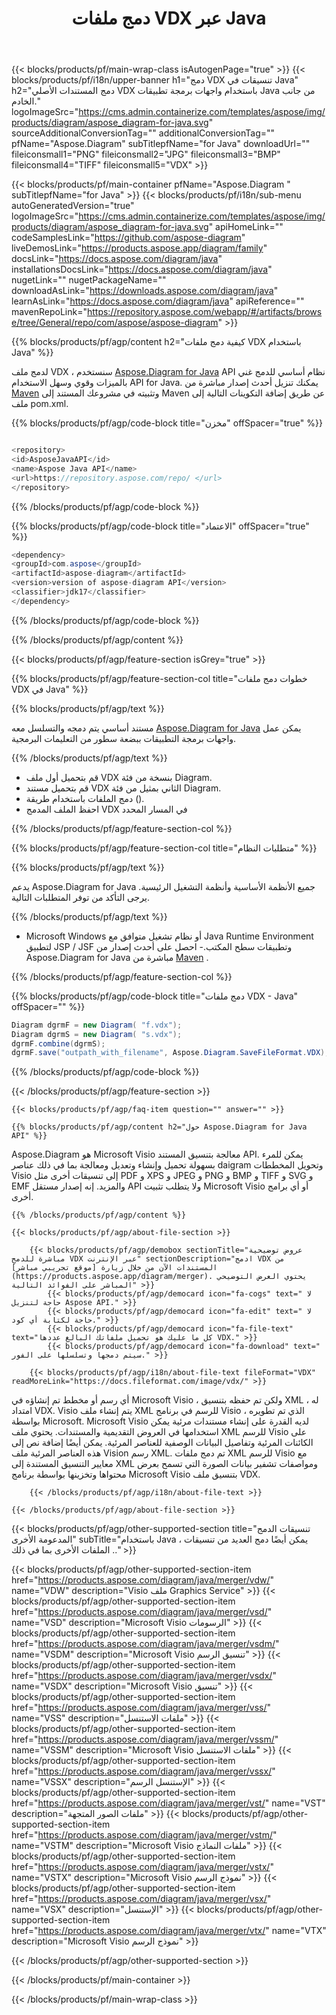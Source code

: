 ﻿---
title: دمج ملفات VDX عبر Java 
weight: 1830
url: /ar/java/merger/vdx/ 
description: Java نموذج كود لدمج VDX المستندات في Java Runtime Environment لتطبيق JSP / JSF وتطبيقات سطح المكتب.
---
{{< blocks/products/pf/main-wrap-class isAutogenPage="true" >}}
{{< blocks/products/pf/i18n/upper-banner h1="دمج VDX تنسيقات في Java" h2="دمج المستندات الأصلي VDX باستخدام واجهات برمجة تطبيقات Java من جانب الخادم." logoImageSrc="https://cms.admin.containerize.com/templates/aspose/img/products/diagram/aspose_diagram-for-java.svg" sourceAdditionalConversionTag="" additionalConversionTag="" pfName="Aspose.Diagram" subTitlepfName="for Java" downloadUrl="" fileiconsmall1="PNG" fileiconsmall2="JPG" fileiconsmall3="BMP" fileiconsmall4="TIFF" fileiconsmall5="VDX" >}}

{{< blocks/products/pf/main-container pfName="Aspose.Diagram " subTitlepfName="for Java" >}}
{{< blocks/products/pf/i18n/sub-menu autoGeneratedVersion="true" logoImageSrc="https://cms.admin.containerize.com/templates/aspose/img/products/diagram/aspose_diagram-for-java.svg" apiHomeLink="" codeSamplesLink="https://github.com/aspose-diagram" liveDemosLink="https://products.aspose.app/diagram/family" docsLink="https://docs.aspose.com/diagram/java" installationsDocsLink="https://docs.aspose.com/diagram/java" nugetLink="" nugetPackageName="" downloadAsLink="https://downloads.aspose.com/diagram/java" learnAsLink="https://docs.aspose.com/diagram/java" apiReference="" mavenRepoLink="https://repository.aspose.com/webapp/#/artifacts/browse/tree/General/repo/com/aspose/aspose-diagram" >}}

{{% blocks/products/pf/agp/content h2="كيفية دمج ملفات VDX باستخدام Java" %}}

 لدمج ملف VDX ، سنستخدم
 [Aspose.Diagram for Java](https://products.aspose.com/diagram/java) 
 API نظام أساسي للدمج غني بالميزات وقوي وسهل الاستخدام API for Java. يمكنك تنزيل أحدث إصدار مباشرة من
 [Maven](https://repository.aspose.com/webapp/#/artifacts/browse/tree/General/repo/com/aspose/aspose-diagram) 
 وتثبيته في مشروعك المستند إلى Maven عن طريق إضافة التكوينات التالية إلى ملف pom.xml.

{{% blocks/products/pf/agp/code-block title="مخزن" offSpacer="true" %}}

```cs

<repository>
<id>AsposeJavaAPI</id>
<name>Aspose Java API</name>
<url>https://repository.aspose.com/repo/ </url>
</repository>


```

{{% /blocks/products/pf/agp/code-block %}}

{{% blocks/products/pf/agp/code-block title="الاعتماد" offSpacer="true" %}}

```cs
<dependency>
<groupId>com.aspose</groupId>
<artifactId>aspose-diagram</artifactId>
<version>version of aspose-diagram API</version>
<classifier>jdk17</classifier>
</dependency>


```

{{% /blocks/products/pf/agp/code-block %}}

{{% /blocks/products/pf/agp/content %}}

{{< blocks/products/pf/agp/feature-section isGrey="true" >}}

{{% blocks/products/pf/agp/feature-section-col title="خطوات دمج ملفات VDX في Java" %}}

{{% blocks/products/pf/agp/text %}}

 مستند أساسي يتم دمجه والتسلسل معه
 [Aspose.Diagram for Java](https://products.aspose.com/diagram/java) 
 يمكن عمل واجهات برمجة التطبيقات ببضعة سطور من التعليمات البرمجية.

{{% /blocks/products/pf/agp/text %}}

+ قم بتحميل أول ملف VDX بنسخة من فئة Diagram.
+ قم بتحميل مستند VDX الثاني بمثيل من فئة Diagram.
+ دمج الملفات باستخدام طريقة ().
+ احفظ الملف المدمج VDX في المسار المحدد

{{% /blocks/products/pf/agp/feature-section-col %}}

{{% blocks/products/pf/agp/feature-section-col title="متطلبات النظام" %}}

{{% blocks/products/pf/agp/text %}}

 يدعم Aspose.Diagram for Java جميع الأنظمة الأساسية وأنظمة التشغيل الرئيسية. يرجى التأكد من توفر المتطلبات التالية.

{{% /blocks/products/pf/agp/text %}}

- Microsoft Windows أو نظام تشغيل متوافق مع Java Runtime Environment لتطبيق JSP / JSF وتطبيقات سطح المكتب.- احصل على أحدث إصدار من Aspose.Diagram for Java مباشرة من [Maven](https://repository.aspose.com/webapp/#/artifacts/browse/tree/General/repo/com/aspose/aspose-diagram)  .

{{% /blocks/products/pf/agp/feature-section-col %}}

{{% blocks/products/pf/agp/code-block title="دمج ملفات VDX - Java" offSpacer="" %}}

```cs
Diagram dgrmF = new Diagram( "f.vdx");
Diagram dgrmS = new Diagram( "s.vdx");
dgrmF.combine(dgrmS);
dgrmF.save("outpath_with_filename", Aspose.Diagram.SaveFileFormat.VDX);  


```

{{% /blocks/products/pf/agp/code-block %}}

{{< /blocks/products/pf/agp/feature-section >}}

    {{< blocks/products/pf/agp/faq-item question="" answer="" >}}
 

<!-- aboutfile Starts -->

    {{% blocks/products/pf/agp/content h2="حول Aspose.Diagram for Java API" %}}

 Aspose.Diagram هو Microsoft Visio معالجة بتنسيق المستند API. يمكن للمرء بسهولة تحميل وإنشاء وتعديل ومعالجة بما في ذلك عناصر daigram وتحويل المخططات Visio إلى تنسيقات أخرى مثل PDF و XPS و JPEG و PNG و BMP و TIFF و SVG و EMF والمزيد. إنه إصدار مستقل API ولا يتطلب تثبيت Microsoft Visio أو أي برامج أخرى.  



    {{% /blocks/products/pf/agp/content %}}

    {{< blocks/products/pf/agp/about-file-section >}}

        {{< blocks/products/pf/agp/demobox sectionTitle="عروض توضيحية مباشرة للدمج VDX عبر الإنترنت" sectionDescription="ادمج VDX من المستندات الآن من خلال زيارة [موقع تجريبي مباشر](https://products.aspose.app/diagram/merger). يحتوي العرض التوضيحي المباشر على الفوائد التالية" >}}
            {{< blocks/products/pf/agp/democard icon="fa-cogs" text=" لا حاجة لتنزيل Aspose API." >}}
            {{< blocks/products/pf/agp/democard icon="fa-edit" text=" لا حاجة لكتابة أي كود." >}}
            {{< blocks/products/pf/agp/democard icon="fa-file-text" text="كل ما عليك هو تحميل ملفاتك البالغ عددها VDX." >}}
            {{< blocks/products/pf/agp/democard icon="fa-download" text=" سيتم دمجها وتسلسلها على الفور." >}}

        {{< blocks/products/pf/agp/i18n/about-file-text fileFormat="VDX" readMoreLink="https://docs.fileformat.com/image/vdx/" >}}
أي رسم أو مخطط تم إنشاؤه في Microsoft Visio ، ولكن تم حفظه بتنسيق XML ، له امتداد VDX. Visio يتم إنشاء ملف XML للرسم في برنامج Visio ، الذي تم تطويره بواسطة Microsoft. Microsoft Visio لديه القدرة على إنشاء مستندات مرئية يمكن استخدامها في العروض التقديمية والمستندات. يحتوي ملف XML للرسم Visio على الكائنات المرئية وتفاصيل البيانات الوصفية للعناصر المرئية. يمكن أيضًا إضافة نص إلى هذه العناصر المرئية ملف Vision رسم XML. تم دمج ملفات XML للرسم Visio مع معايير التنسيق المستندة إلى XML ومواصفات تشفير بيانات الصورة التي تسمح بعرض محتواها وتخزينها بواسطة برنامج Microsoft Visio بتنسيق ملف VDX. 

        {{< /blocks/products/pf/agp/i18n/about-file-text >}}

    {{< /blocks/products/pf/agp/about-file-section >}}

<!-- aboutfile Ends -->

{{< blocks/products/pf/agp/other-supported-section title="تنسيقات الدمج المدعومة الأخرى" subTitle="باستخدام Java ، يمكن أيضًا دمج العديد من تنسيقات الملفات الأخرى بما في ذلك .." >}}

{{< blocks/products/pf/agp/other-supported-section-item href="https://products.aspose.com/diagram/java/merger/vdw/" name="VDW" description="Visio ملف Graphics Service" >}}
{{< blocks/products/pf/agp/other-supported-section-item href="https://products.aspose.com/diagram/java/merger/vsd/" name="VSD" description="Microsoft Visio الرسومات" >}}
{{< blocks/products/pf/agp/other-supported-section-item href="https://products.aspose.com/diagram/java/merger/vsdm/" name="VSDM" description="Microsoft Visio تنسيق الرسم" >}}
{{< blocks/products/pf/agp/other-supported-section-item href="https://products.aspose.com/diagram/java/merger/vsdx/" name="VSDX" description="Microsoft Visio تنسيق" >}}
{{< blocks/products/pf/agp/other-supported-section-item href="https://products.aspose.com/diagram/java/merger/vss/" name="VSS" description="ملفات الاستنسل" >}}
{{< blocks/products/pf/agp/other-supported-section-item href="https://products.aspose.com/diagram/java/merger/vssm/" name="VSSM" description="Microsoft Visio ملفات الاستنسل" >}}
{{< blocks/products/pf/agp/other-supported-section-item href="https://products.aspose.com/diagram/java/merger/vssx/" name="VSSX" description="الإستنسل الرسم" >}}
{{< blocks/products/pf/agp/other-supported-section-item href="https://products.aspose.com/diagram/java/merger/vst/" name="VST" description="ملفات الصور المتجهة" >}}
{{< blocks/products/pf/agp/other-supported-section-item href="https://products.aspose.com/diagram/java/merger/vstm/" name="VSTM" description="Microsoft Visio ملفات النماذج" >}}
{{< blocks/products/pf/agp/other-supported-section-item href="https://products.aspose.com/diagram/java/merger/vstx/" name="VSTX" description="Microsoft Visio نموذج الرسم" >}}
{{< blocks/products/pf/agp/other-supported-section-item href="https://products.aspose.com/diagram/java/merger/vsx/" name="VSX" description="الإستنسل" >}}
{{< blocks/products/pf/agp/other-supported-section-item href="https://products.aspose.com/diagram/java/merger/vtx/" name="VTX" description="Microsoft Visio نموذج الرسم" >}}

{{< /blocks/products/pf/agp/other-supported-section >}}

{{< /blocks/products/pf/main-container >}}
    
{{< /blocks/products/pf/main-wrap-class >}}